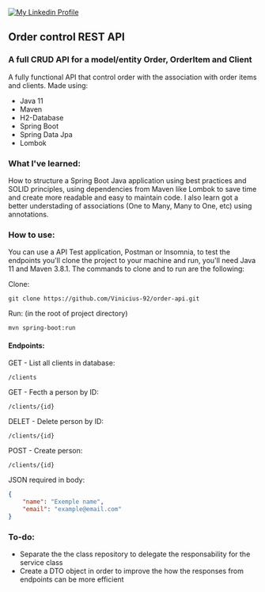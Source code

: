 [![My Linkedin Profile](https://img.shields.io/badge/LinkedIn-0077B5?style=for-the-badge&logo=linkedin&logoColor=white)](http://www.linkedin.com/in/vinicius-92)

## Order control REST API 

### A full CRUD API for a model/entity Order, OrderItem and Client

A fully functional API that control order with the association with order items and clients. Made using:

* Java 11
* Maven
* H2-Database
* Spring Boot
* Spring Data Jpa
* Lombok

### What I've learned: 

How to structure a Spring Boot Java application using best practices and SOLID principles, using dependencies from Maven like Lombok to save time and create more readable and easy to maintain code. I also learn got a better understading of associations (One to Many, Many to One, etc) using annotations.

### How to use:

You can use a API Test application, Postman or Insomnia, to test the endpoints you'll clone the project to your machine and run, you'll need Java 11 and Maven 3.8.1. The commands to clone and to run are the following:

Clone:
```shell script
git clone https://github.com/Vinicius-92/order-api.git
```

Run: (in the root of project directory)
```shell script
mvn spring-boot:run
```

#### Endpoints:

GET - List all clients in database:
```
/clients
```

GET - Fecth a person by ID:
```
/clients/{id}
```

DELET - Delete person by ID:
```
/clients/{id}
```

POST - Create person:
```
/clients/{id}
```
JSON required in body:
```json
{
    "name": "Exemple name",
    "email": "example@email.com"
}
``` 

### To-do:
* Separate the the class repository to delegate the responsability for the service class
* Create a DTO object in order to improve the how the responses from endpoints can be more efficient

